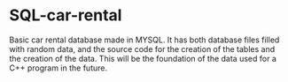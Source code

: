 # SQL-car-rental
Basic car rental database made in MYSQL. It has both database files filled with random data, and the source code for the creation of the tables and the creation of the data.
This will be the foundation of the data used for a C++ program in the future.
